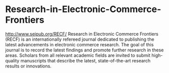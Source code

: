 Research-in-Electronic-Commerce-Frontiers
=========================================

http://www.seipub.org/RECF/
Research in Electronic Commerce Frontiers (RECF) is an internationally refereed journal dedicated to publishing the latest advancements in electronic commerce research. The goal of this journal is to record the latest findings and promote further research in these areas. Scholars from all relevant academic fields are invited to submit high-quality manuscripts that describe the latest, state-of-the-art research results or innovations.
